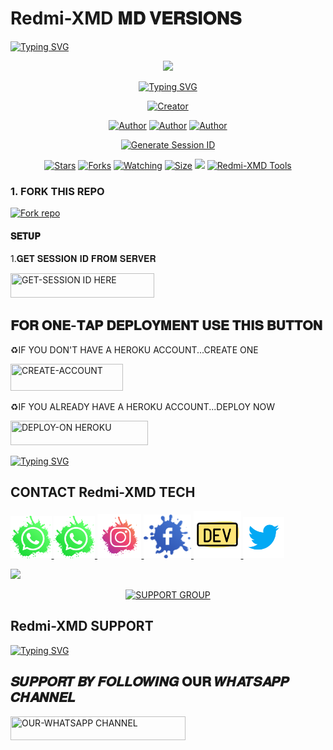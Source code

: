 #        Redmi-XMD 𝐌𝐃 𝐕𝐄𝐑𝐒𝐈𝐎𝐍𝐒

   <a>
                                      <a href="https://git.io/typing-svg"><img src="https://readme-typing-svg.demolab.com?font=Jersey+20+Charted&size=30&pause=1000&color=F71515&width=435&lines=BOT+100%25+LEGIT" alt="Typing SVG" /></a>   
            
<p align="center"> 
<up A simple WhatsApp User Bot Coded By 🅑r̸𝐢𝖌𝖍t̸_×͜× 👻</u>
</p>
<p align="center">
<img src="https://files.catbox.moe/yedfbr.jpg"/>       
<p align="center">
  <a href="https://git.io/typing-svg"><img src="https://readme-typing-svg.demolab.com?font=EB+Garamond&weight=800&size=25&duration=4000&pause=1000&random=false&width=435&lines=+•__I'M+Redmi-+XMD__•;MULTI-DEVICE+WHATSAPP+BOT;DEVELOPED+BY+🅑r̸𝐢𝖌𝖍t̸_×͜×+MD+TECHS;RELEASED+DATE+21%2F7%2F2025."                               alt="Typing SVG" /></a>
</p> 
<p align="center">
<a href="#"><img title="Creator" src="https://img.shields.io/badge/Creator-🅑r̸𝐢𝖌𝖍t̸_×͜×-red.svg?style=for-the-badge&logo=github"></a>
</a>
</p>
<p align="center">
<a href="https://github.com/Black-Tappy"><img title="Author" src="https://img.shields.io/badge/🅑r̸𝐢𝖌𝖍t̸_×͜×-black?style=for-the-badge&logo=Github"></a> <a href="https://chat.whatsapp.com/D9hokK6OHS5C3eLEwPKjsJ"><img title="Author" src="https://img.shields.io/badge/GROUP-black?style=for-the-badge&logo=whatsapp"></a> <a href="https://wa.me/254759000349"><img title="Author" src="https://img.shields.io/badge/CHAT US-black?style=for-the-badge&logo=whatsapp">
<p/>

 <p align="center">
  <a href="https://kg-site-support.vercel.app/">
    <img src="https://img.shields.io/badge/Redmi- WEBSITE-000?style=for-the-badge&logo=vercel&logoColor=white" alt="Generate Session ID"/>
  </a>
   
<p align="center">
<a href="https://github.com/Black-Tappy/Redmi-XMD/stargazers/"><img title="Stars" src="https://img.shields.io/github/stars/Black-Tappy/Redmi-XMD?color=white&style=flat-square"></a>
<a href="https://github.com/Black-Tappy/Redmi-XMD/network/members"><img title="Forks" src="https://img.shields.io/github/forks/Black-Tappy/Redmi-XMD?color=yellow&style=flat-square"></a>
<a href="https://github.com/Black-Tappy/Redmi-XMD/watchers"><img title="Watching" src="https://img.shields.io/github/watchers/Black-Tappy/Redmi-XMD?label=Watchers&color=red&style=flat-square"></a>
<a href="https://github.com/Black-Tappy/Redmi-XMD/"><img title="Size" src="https://img.shields.io/github/repo-size/AlipBot/Api-Alpis?style=flat-square&color=darkred"></a>
<a href="https://hits.seeyoufarm.com"><img src="https://hits.seeyoufarm.com/api/count/incr/badge.svg?url=https://github.com/Black-Tappy/Redmi-XMDA/%2Fhit-counter&count_bg=%2379C83D&title_bg=%23555555&icon=probot.svg&icon_color=%2304FF00&title=hits&edge_flat=false"/></a>
        <a href = ""><img alt="Redmi-XMD Tools" src="https://img.shields.io/youtube/channel/subscribers/UCjDKRYcwd5ZIpGICcVVL96Q" target="_blank" /></a>

### 1. FORK THIS REPO

<a href='https://github.com/Black-Tappy/Redmi-XMD/fork' target="_blank"><img alt='Fork repo' src='https://img.shields.io/badge/Fork This Repo-black?style=for-the-badge&logo=git&logoColor=white'/></a>
<p align="center">

#### 𝐒𝐄𝐓𝐔𝐏


1.𝐆𝐄𝐓 𝐒𝐄𝐒𝐒𝐈𝐎𝐍 𝐈𝐃 𝐅𝐑𝐎𝐌 𝐒𝐄𝐑𝐕𝐄𝐑


  <a href="https://Redmi-XMDwebzpair-a1c7aca7cb02.herokuapp.com/"><img title="GET-SESSION ID HERE" src="https://img.shields.io/badge/GET-SESSION ID HERE-h?color=green&style=for-the-badge&logo=nike" width="230" height="38.45"/></a></p>  


 ## 𝐅𝐎𝐑 𝐎𝐍𝐄-𝐓𝐀𝐏 𝐃𝐄𝐏𝐋𝐎𝐘𝐌𝐄𝐍𝐓 𝐔𝐒𝐄 𝐓𝐇𝐈𝐒 𝐁𝐔𝐓𝐓𝐎𝐍

   ♻️IF YOU DON'T HAVE A HEROKU ACCOUNT...CREATE ONE
   
   <a href="https://signup.heroku.com/"><img title="CREATE-ACCOUNT" src="https://img.shields.io/badge/CREATE-ACCOUNT-h?color=purple&style=for-the-badge&logo=heroku" width="180" height="43.45"/></a></p>

   ♻️IF YOU ALREADY HAVE A HEROKU ACCOUNT...DEPLOY NOW

 <a href="https://dashboard.heroku.com/new?template=https://github.com/Black-Tappy/Redmi-XMD"><img title="DEPLOY-ON HEROKU" src="https://img.shields.io/badge/DEPLOY-ON HEROKU-h?color=purple&style=for-the-badge&logo=heroku" width="220" height="38.45"/></a></p>

 
 [![Typing SVG](https://readme-typing-svg.herokuapp.com?font=Rockstar-ExtraBold&size=30&pause=1000&color=0000FF&center=true&vCenter=true&width=815&height=60&lines=▭+▬+▭+▬+▭+▬+▭+▬+▭+▬+▭)](https://git.io/typing-svg) 




## CONTACT Redmi-XMD TECH
  
<a href="https://wa.me/254759000340"> <img src="https://raw.githubusercontent.com/shizothetechie/database/main/icon/WhatsApp.png" width="13%"> </a>
  <a href="https://chat.whatsapp.com/GbpVWoHH0XLHOHJsYLtbjH"> <img src="https://raw.githubusercontent.com/shizothetechie/database/main/icon/WhatsApp.png" width="13%"> </a>
  <a href="https://www.facebook.com/profile.php?id=61567123730155&name=xhp_nt__fb__action__open_user"> <img src="https://raw.githubusercontent.com/shizothetechie/database/main/icon/Instagram2.png" width="14%"> </a>
  <a href="https://www.facebook.com/profile.php?id=61567123730155&name=xhp_nt__fb__action__open_user"> <img src="https://raw.githubusercontent.com/shizothetechie/database/main/icon/Facebook.png" width="15%"> </a><a href="https://https://github.com/caseyweb/NHEZHO-MD"> <img src="https://raw.githubusercontent.com/shizothetechie/database/main/icon/devto.png" width="15%"> </a><a href="Redmi-XMD "> <img src="https://raw.githubusercontent.com/shizothetechie/database/main/icon/twitter.png" width="13%"> </a>
</p>


   
<a><img src='https://i.imgur.com/LyHic3i.gif'/>





<p align="center">
    <a href="https://chat.whatsapp.com/GbpVWoHH0XLHOHJsYLtbjH">
        <img height="30" title="SUPPORT GROUP" src="https://img.shields.io/badge/Support%20Group-25D366?style=for-the-badge&logo=whatsapp&logoColor=white">
    </a>
</p>

## Redmi-XMD SUPPORT 

<a href="https://git.io/typing-svg"><img src="https://readme-typing-svg.demolab.com?font=Black+Ops+One&size=50&pause=1000&color=DAA520&center=true&width=910&height=100&lines=Redmi-XMD +MAKE; STAR ⭐+AND+FORKS+BY+Redmi-XMD" alt="Typing SVG" /></a>



## 𝑺𝑼𝑷𝑷𝑶𝑹𝑻 𝑩𝒀 𝑭𝑶𝑳𝑳𝑶𝑾𝑰𝑵𝑮 𝐎𝐔𝐑 𝑾𝑯𝑨𝑻𝑺𝑨𝑷𝑷 𝑪𝑯𝑨𝑵𝑵𝑬𝑳


 <a href="https://whatsapp.com/channel/0029VakUEfb4o7qVdkwPk83E"><img title="OUR-WHATSAPP CHANNEL" src="https://img.shields.io/badge/OUR-WHATSAPP CHANNEL-h?color=green&style=for-the-badge&logo=whatsapp" width="280" height="38.45"/></a></p>
 

